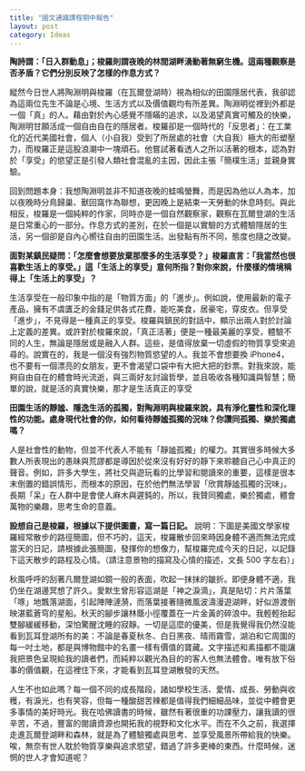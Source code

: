 ```yaml
---
title: "國文通識課程期中報告"
layout: post
category: Ideas
---
```

**陶詩謂：「日入群動息」；梭羅則謂夜晚的林間湖畔湧動著無窮生機。這兩種觀察是否矛盾？它們分別反映了怎樣的作息方式？**

縱然今日世人將陶淵明與梭羅（在瓦爾登湖時）視為相似的田園隱居代表，我卻認為這兩位先生不論是心境、生活方式以及價值觀均有所差異。陶淵明從裡到外都是一個「真」的人。藉由對於內心感覺不隱瞞的追求，以及渴望真實可觸及的快樂，陶淵明甘願活成一個自由自在的隱居者。梭羅卻是一個時代的「反思者」：在工業化的近代美國社會，個人（小自我）受到了所居處的社會（大自我）極大的形塑壓力，而梭羅正是這股浪潮中一塊頑石。他嘗試著看透人之所以活著的根本，認為對於「享受」的慾望正是引發人類社會混亂的主因，因此主張「簡樸生活」並親身實驗。

回到問題本身：我想陶淵明並非不知道夜晚的蛙鳴螢舞，而是因為他以人為本，加以夜晚時分鳥歸巢、獸回窩作為聯想，更因晚上是結束一天勞動的休息時刻。與此相反，梭羅是一個純粹的作家，同時亦是一個自然觀察家，觀察在瓦爾登湖的生活是日常重心的一部分。作息方式的差別，在於一個是以實驗的方式體驗隱居的生活，另一個卻是自內心嚮往自由的田園生活。出發點有所不同，態度也隨之改變。

**面對某鎮民疑問：「怎麼會想要放棄那麼多的生活享受？」梭羅直言：「我當然也很喜歡生活上的享受。」這「生活上的享受」意何所指？對你來說，什麼樣的情境稱得上「生活上的享受」？**

生活享受在一般印象中指的是「物質方面」的「進步」。例如說，使用最新的電子產品，擁有不虞匱乏的金錢足供各式花費，能吃美食，居豪宅，穿皮衣。但享受「進步」，不見得是一種真正的享受。梭羅與鎮民的對話中，顯示出兩人對於討論上定義的差異。或許對於梭羅來說，「真正活著」便是一種最美麗的享受，體驗不同的人生，無論是隱居或是融入人群。這些，是值得放棄一切虛假的物質享受來追尋的。說實在的，我是一個沒有強烈物質慾望的人。我並不會想要換 iPhone4，也不要有一個漂亮的女朋友，更不會渴望口袋中有大把大把的鈔票。對我來說，能夠自由自在的體會時光流逝，與三兩好友討論哲學，並且吸收各種知識與智慧；簡單的說，就是活的真實快樂，那才是生活真正的享受

**田園生活的靜謐、隱逸生活的孤獨，對陶淵明與梭羅來說，具有淨化靈性和深化理性的功能。處身現代社會的你，如何看待靜謐孤獨的況味？你讚同孤獨、樂於獨處嗎？**

人是社會性的動物，但並不代表人不能有「靜謐孤獨」的權力。其實很多時候大多數人所表現出的愚昧與荒謬都是導因於從來沒有好好的靜下來聆聽自己心中真正的聲音。例如，許多大學生，將社交與遊玩看的比學習和閱讀來的重要，這樣是很本末倒置的錯誤情形，而根本的原因，在於他們無法學習「欣賞靜謐孤獨的況味」。長期「呆」在人群中是會使人麻木與遲鈍的，所以，我贊同獨處，樂於獨處，體會萬物的樂趣，思考生命的意義。

**設想自己是梭羅，根據以下提供圖畫，寫一篇日記。** 說明：下圖是美國文學家梭羅經常散步的路徑簡圖，但不巧的，這天，梭羅散步回來時因身體不適而無法完成當天的日記，請根據此張簡圖，發揮你的想像力，幫梭羅完成今天的日記，以記錄下這天散步的路程及心情。（請注意景物的描寫及心情的描述，文長 500 字左右）」

秋風呼呼的刮著凡爾登湖如鏡一般的表面，吹起一抹抹的皺折。即便身體不適，我仍坐在湖邊冥想了許久。愛默生曾形容這湖是「神之淚滴」，真是貼切：片片落葉「啄」地飄落湖面，引起陣陣漣漪，而落葉接著隨微風波濤漫遊湖畔，好似游渡倒映湛藍蒼穹的星船。秋天的腳步讓林蔭小徑覆蓋在一片金黃的碎浪中。我輕輕抬起雙腳緩緩移動，深怕驚醒沈睡的寂靜。一切是這麼的優美，但是我覺得我仍然沒能看到瓦耳登湖所有的美：不論是春夏秋冬、白日黑夜、晴雨霧雪，湖泊和它周圍的每一吋土地，都是與博物館中的名畫一樣有價值的寶藏。文字描述和素描都不能讓我把景色呈現給我的讀者們，而純粹以觀光為目的的客人也無法體會。唯有放下俗事的價值觀，在這裡住下來，才能看到瓦耳登湖散發的天然。

人生不也如此嗎？每一個不同的成長階段，諸如學校生活、愛情、成長、勞動與收穫，有淚光，也有笑容，但每一種酸甜苦辣都是值得我們細細品味，並從中體會更多事情的美好時光。我在哈佛讀書的時候，雖然有著很重的功課壓力，讓我讀的很辛苦，不過，豐富的閱讀資源也開拓我的視野和文化水平。而在不久之前，我選擇走進瓦爾登湖畔和森林，就是為了體驗獨處與思考、並享受風景所帶給我的快樂。唉，無奈有世人耽於物質享樂與追求慾望，錯過了許多更棒的東西。什麼時候，迷惘的世人才會知道呢？
